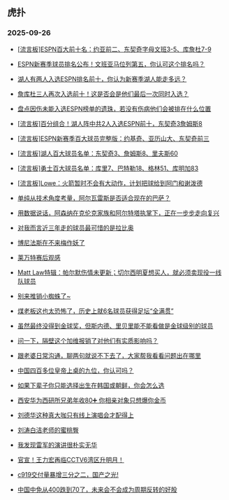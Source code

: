 ## 虎扑 
### 2025-09-26

+ [[流言板]ESPN百大前十名：约亚前二、东契奇字母文班3-5、库詹杜7-9](https://bbs.hupu.com/634942658.html)

+ [ESPN新赛季球员排名公布！文班亚马位列第五，你认可这个排名吗？](https://bbs.hupu.com/634942764.html)

+ [湖人有两人入选ESPN排名前十，你认为新赛季湖人能走多远？](https://bbs.hupu.com/634943669.html)

+ [詹库杜三人再次入选前十！这是否会是他们最后一次同时入选？](https://bbs.hupu.com/634943026.html)

+ [盘点因伤未能入选ESPN榜单的遗珠，若没有伤病他们会被排在什么位置](https://bbs.hupu.com/634943668.html)

+ [[流言板]百分组合！湖人阵中共2人入选ESPN前十，东契奇3詹姆斯8](https://bbs.hupu.com/634943260.html)

+ [[流言板]ESPN新赛季百大球员完整版：约基奇、亚历山大、东契奇前三](https://bbs.hupu.com/634943644.html)

+ [[流言板]湖人百大球员名单：东契奇3、詹姆斯8、里夫斯60](https://bbs.hupu.com/634944120.html)

+ [[流言板]勇士百大球员名单：库里7、巴特勒18、格林51、库明加83](https://bbs.hupu.com/634944272.html)

+ [[流言板]Lowe：火箭暂时不会有大动作，计划把球给到阿门和谢泼德](https://bbs.hupu.com/634944185.html)

+ [单纯从技术角度考量，阿尔瓦雷斯是否适合现在的巴萨？](https://bbs.hupu.com/634939468.html)

+ [用数据说话，阿森纳在克伦克家族和阿尔特塔执掌下，正在一步步走向复兴](https://bbs.hupu.com/634937243.html)

+ [对我而言近三年走的球员最可惜的是拉比奥](https://bbs.hupu.com/634938483.html)

+ [博尼法斯在不来梅作妖了](https://bbs.hupu.com/634938737.html)

+ [莱万特赛后观感](https://bbs.hupu.com/634937660.html)

+ [Matt Law特辑：帕尔默伤情未更新；切尔西明夏想买人，就必须卖现役一线队球员](https://bbs.hupu.com/634942243.html)

+ [别来推销小蜘蛛了~](https://bbs.hupu.com/634941060.html)

+ [煤老板这也太恐怖了，历史上就6名球员获得足坛“全满贯”](https://bbs.hupu.com/634940623.html)

+ [虽然最终没得到金球奖，但斯内德、里贝里能不能看做是金球级别的球员](https://bbs.hupu.com/634940056.html)

+ [问一下，隔壁这个加维报销了对他们有实质影响吗？](https://bbs.hupu.com/634937458.html)

+ [跟老婆日常沟通，聊两句就说不下去了，大家帮我看看问题出在哪里](https://bbs.hupu.com/634941827.html)

+ [中国四百多位皇帝上桌的九位，你认可吗？](https://bbs.hupu.com/634944434.html)

+ [如果下辈子你只能选择出生在韩国或朝鲜，你会怎么选](https://bbs.hupu.com/634941740.html)

+ [西安华为西研所兄弟年收80➕ 你相亲对象只想爆你金币](https://bbs.hupu.com/634942827.html)

+ [刘德华这种真大咖只有线上演唱会才配得上](https://bbs.hupu.com/634942737.html)

+ [刘涛白洁老师的蜜桃臀](https://bbs.hupu.com/634941525.html)

+ [我发现雷军的演讲很朴实无华](https://bbs.hupu.com/634942475.html)

+ [官宣！王力宏再临CCTV6湾区升明月！](https://bbs.hupu.com/634944930.html)

+ [c919交付量暴增三分之二，国产之光!](https://bbs.hupu.com/634942587.html)

+ [中国中免从400跌到70了，未来会不会成为周期反转的好股](https://bbs.hupu.com/634941282.html)

